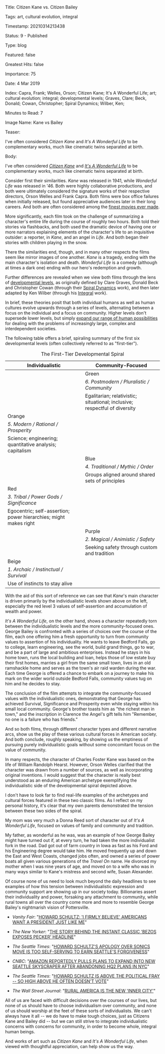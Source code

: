 Title:  Citizen Kane vs. Citizen Bailey

Tags:   art, cultural evolution, integral

Timestamp: 20210314213438

Status: 9 - Published

Type:   blog

Featured: false

Greatest Hits: false

Importance: 75

Date:   4 Mar 2019

Index:  Capra, Frank; Welles, Orson; Citizen Kane; It's A Wonderful Life; art; cultural evolution; integral; developmental levels; Graves, Clare; Beck, Donald; Cowan, Christopher; Spiral Dynamics; Wilber, Ken; 

Minutes to Read: 7

Image Name: Kane vs Bailey

Teaser: 

I've often considered *Citizen Kane* and *It's A Wonderful Life* to be complementary works, much like cinematic twins separated at birth. 


Body: 

I've often considered *[Citizen Kane][kane]* and *[It's A Wonderful Life][life]* to be complementary works, much like cinematic twins separated at birth. 

Consider first their similarities. *Kane* was released in 1941, while *Wonderful Life* was released in '46. Both were highly collaborative productions, and both were ultimately considered the signature works of their respective directors, Orson Welles and Frank Capra. Both films were box office failures when initially released, but found appreciative audiences later in their long careers. And both are often considered among the [finest movies ever made][best]. 

More significantly, each film took on the challenge of summarizing a character's entire life during the course of roughly two hours. Both told their stories via flashbacks, and both used the dramatic device of having one or more narrators explaining elements of the character's life to an inquisitive outsider: a reporter, in *Kane*, and an angel in *Life*. And both began their stories with children playing in the snow. 

There the similarities end, though, and in many other respects the films seem like mirror images of one another. *Kane* is a tragedy, ending with the main character's isolation and death. *Wonderful Life* is a comedy (although at times a dark one) ending with our hero's redemption and growth.  

Further differences are revealed when we view both films through the lens of [developmental levels][devlev], as originally defined by Clare Graves, Donald Beck and Christopher Cowan (through their [Spiral Dynamics][spiral] work), and then later adapted by Ken Wilber (through his [Integral][] work). 

In brief, these theories posit that both individual humans as well as human cultures evolve upwards through a series of levels, alternating between a focus on the individual and a focus on community. Higher levels don't supersede lower levels, but simply [expand our range of human possibilities][devlev2] for dealing with the problems of increasingly large, complex and interdependent societies.

The following table offers a brief, spiraling summary of the first six developmental levels (often collectively referred to as "first-tier").  

<table>
<caption>
The First-Tier Developmental Spiral
</caption>
<thead>
<tr>
<th>Individualistic</th>
<th>Community-Focused</th>
</tr>
</thead>
<colgroup>
<col span="1" class="column-50">
<col span="1" class="column-50">
</colgroup>
<tbody>

<tr>
<td rowspan="3">&nbsp;</td>
<td class="green">Green</td>
</tr>
<tr>
<td><em>6. Postmodern / Pluralistic / Community</em></td>
</tr>
<tr>
<td>Egalitarian; relativistic; situational; inclusive; respectful of diversity</td>
</tr>

<tr>
<td class="orange">Orange</td>
<td rowspan="3">&nbsp;</td>
</tr>
<tr>
<td><em>5. Modern / Rational / Prosperity</em></td>
</tr>
<tr>
<td>Science; engineering; quantitative analysis; capitalism</td>
</tr>

<tr>
<td rowspan="3">&nbsp;</td>
<td class="blue">Blue</td>
</tr>
<tr>
<td><em>4. Traditional / Mythic / Order</em></td>
</tr>
<tr>
<td>Groups aligned around shared sets of principles</td>
</tr>

<tr>
<td class="red">Red</td>
<td rowspan="3">&nbsp;</td>
</tr>
<tr>
<td><em>3. Tribal / Power Gods / Significance</em></td>
</tr>
<tr>
<td>Egocentric; self-assertion; power hierarchies; might makes right</td>
</tr>

<tr>
<td rowspan="3">&nbsp;</td>
<td class="purple">Purple</td>
</tr>
<tr>
<td><em>2. Magical / Animistic / Safety</em></td>
</tr>
<tr>
<td>Seeking safety through custom and tradition</td>
</tr>

<tr>
<td class="beige">Beige</td>
<td rowspan="3">&nbsp;</td>
</tr>
<tr>
<td><em>1. Archaic / Instinctual / Survival</em></td>
</tr>
<tr>
<td>Use of instincts to stay alive</td>
</tr>

</tbody>
</table>

With the aid of this sort of reference we can see that *Kane*'s main character is driven primarily by the individualistic levels shown above on the left, especially the red level 3 values of self-assertion and accumulation of wealth and power. 

*It's A Wonderful Life*, on the other hand, shows a character repeatedly torn between the individualistic levels and the more community-focused ones. George Bailey is confronted with a series of choices over the course of the film, each one offering him a fresh opportunity to turn from community values to assertion of his individuality. He wants to leave Bedford Falls, go to college, learn engineering, see the world, build grand things, go to war, and be a part of large and ambitious enterprises. Instead he stays in his home town, runs the local building and loan, helps those of low estate buy their first homes, marries a girl from the same small town, lives in an old ramshackle home and serves as the town's air raid warden during the war. Each time George is offered a chance to embark on a journey to make his mark on the wider world outside Bedford Falls, community values tug on him and he decides to stay.  

The conclusion of the film attempts to integrate the community-focused values with the individualistic ones, demonstrating that George has achieved Survival, Significance and Prosperity even while staying within his small local community. George's brother toasts him as "the richest man in town," and the inscription in Clarence the Angel's gift tells him "Remember, no one is a failure who has friends."

And so both films, through different character types and different narrative arcs, show us the play of these various cultural forces in American society. And both conclude, roughly speaking, by showing us the emptiness of pursuing purely individualistic goals without some concomitant focus on the value of community. 

In many respects, the character of Charles Foster Kane was based on the life of William Randolph Hearst. However, Orson Welles clarified that the character was drawn from a number of sources, as well as incorporating original inventions. I would suggest that the character is really best understood as an enduring American archetype exemplifying the individualistic side of the developmental spiral depicted above. 

I don't have to look far to find real-life examples of the archetypes and cultural forces featured in these two classic films. As I reflect on my personal history, it's clear that my own parents demonstrated the tension between these two sides of the spiral. 

My mom was very much a Donna Reed sort of character out of *It's A Wonderful Life*, focused on values of family and community and tradition. 

My father, as wonderful as he was, was an example of how George Bailey might have turned out if, at every turn, he had taken the more individualist fork in the road. Dad got out of farm country in Iowa as fast as his Ford and his Engineering degree would take him. He moved frequently up and down the East and West Coasts, changed jobs often, and owned a series of power boats all given various generations of the *Travel On* name. He divorced my mother when I was nine years of age, and moved on to a wife who was in many ways similar to Kane's mistress and second wife, Susan Alexander.  

Of course none of us need to look much beyond the daily headlines to see examples of how this tension between individualistic expression and community support are showing up in our society today. Billionaries assert their individuality and power, forsaking any attachment to community, while rural towns all over the country come more and more to resemble George Bailey's nightmarish vision of Pottersville. 

- *Vanity Fair*: "[HOWARD SCHULTZ: 'I FIRMLY BELIEVE' AMERICANS WANT A PRESIDENT JUST LIKE ME][schultz1]"

- *The New Yorker*: "[THE STORY BEHIND THE INSTANT CLASSIC 'BEZOS EXPOSES PECKER' HEADLINE][pecker]"

- *The Seattle Times*: "[HOWARD SCHULTZ'S APOLOGY OVER SONICS MOVE IS TOO SELF-SERVING TO EARN SEATTLE'S FORGIVENESS][sonics]"

- *CNBC*: "[AMAZON REPORTEDLY PULLS PLANS TO EXPAND INTO NEW SEATTLE SKYSCRAPER AFTER ABANDONING HQ2 PLANS IN NYC][amazon]"

- *The Seattle Times*: "[HOWARD SCHULTZ IS ABOVE THE POLITICAL FRAY -- SO HIGH ABOVE HE OFTEN DOESN'T VOTE][vote]"

- *The Wall Street Journal*: "[RURAL AMERICA IS THE NEW 'INNER CITY'][rural]"

All of us are faced with difficult decisions over the courses of our lives, but none of us should have to choose individualism over community, and none of us should worship at the feet of these sorts of individualists. We can't always have it all -- we do have to make tough choices, just as Citizens Kane and Bailey did -- but we can still strive to integrate individualistic concerns with concerns for community, in order to become whole, integral human beings. 

And works of art such as *Citizen Kane* and *It's A Wonderful Life*, when viewed with thoughtful appreciation, can help show us the way. 

[amazon]: https://www.cnbc.com/2019/02/27/amazon-backs-out-of-rainier-square-tower-in-seattle-geekwire.html

[best]: https://www.afi.com/100Years/movies.aspx

[devlev]: developmental-levels.html

[devlev2]: developmental-levels-as-evolving-social-structures.html

[integral]: https://integralwithoutborders.net/sites/default/files/resources/Overview%20of%20Developmental%20Levels.pdf

[kane]: https://en.wikipedia.org/wiki/Citizen_Kane

[life]: https://en.wikipedia.org/wiki/It%27s_a_Wonderful_Life

[pecker]: https://www.newyorker.com/news/current/the-story-behind-the-instant-classic-bezos-exposes-pecker-headline

[rural]: https://www.wsj.com/articles/rural-america-is-the-new-inner-city-1495817008

[schultz1]: https://www.vanityfair.com/news/2019/02/howard-schultz-i-firmly-believe-americans-want-a-president-just-like-me

[sonics]: https://www.seattletimes.com/sports/nba/howard-schultzs-apology-over-sonics-move-is-too-self-serving-for-forgiveness/

[spiral]: http://www.thenextevolution.com/more/spiral-dynamics/

[vote]: https://www.seattletimes.com/seattle-news/politics/howard-schultz-is-above-the-political-fray-so-high-above-he-usually-doesnt-vote/
